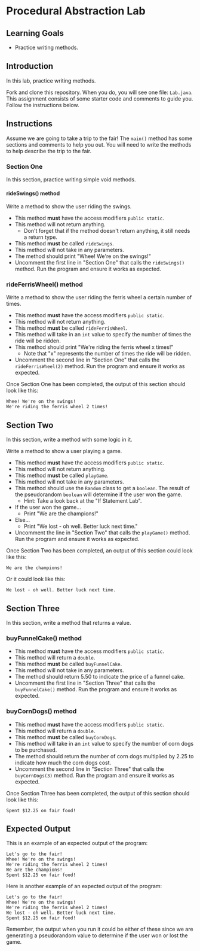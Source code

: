 # Procedural Abstraction Lab

## Learning Goals

- Practice writing methods.

## Introduction

In this lab, practice writing methods.

Fork and clone this repository. When you do, you will see one file: `Lab.java`.
This assignment consists of some starter code and comments to guide you. Follow
the instructions below.

## Instructions

Assume we are going to take a trip to the fair! The `main()` method has some
sections and comments to help you out. You will need to write the methods to
help describe the trip to the fair.

### Section One

In this section, practice writing simple void methods.

#### rideSwings() method

Write a method to show the user riding the swings.

- This method **must** have the access modifiers `public static`.
- This method will not return anything.
  - Don't forget that if the method doesn't return anything, it still needs a
    return type.
- This method **must** be called `rideSwings`.
- This method will not take in any parameters. 
- The method should print "Whee! We're on the swings!"
- Uncomment the first line in "Section One" that calls the `rideSwings()`
  method. Run the program and ensure it works as expected.

### rideFerrisWheel() method

Write a method to show the user riding the ferris wheel a certain number of
times.

- This method **must** have the access modifiers `public static`.
- This method will not return anything.
- This method **must** be called `rideFerrisWheel`.
- This method will take in an `int` value to specify the number of times the
  ride will be ridden.
- This method should print "We're riding the ferris wheel x times!"
  - Note that "x" represents the number of times the ride will be ridden.
- Uncomment the second line in "Section One" that calls the `rideFerrisWheel(2)`
  method. Run the program and ensure it works as expected.

Once Section One has been completed, the output of this section should look like
this:

```text
Whee! We're on the swings!
We're riding the ferris wheel 2 times!
```

## Section Two

In this section, write a method with some logic in it.

Write a method to show a user playing a game.

- This method **must** have the access modifiers `public static`.
- This method will not return anything.
- This method **must** be called `playGame`.
- This method will not take in any parameters.
- This method should use the `Random` class to get a `boolean`. The result of
  the pseudorandom `boolean` will determine if the user won the game.
  - Hint: Take a look back at the "If Statement Lab".
- If the user won the game...
  - Print "We are the champions!"
- Else...
  - Print "We lost - oh well. Better luck next time."
- Uncomment the line in "Section Two" that calls the `playGame()` method. Run
  the program and ensure it works as expected.

Once Section Two has been completed, an output of this section could look like
this:

```text
We are the champions!
```

Or it could look like this:

```text
We lost - oh well. Better luck next time.
```

## Section Three

In this section, write a method that returns a value.

### buyFunnelCake() method

- This method **must** have the access modifiers `public static`.
- This method will return a `double`.
- This method **must** be called `buyFunnelCake`.
- This method will not take in any parameters.
- The method should return 5.50 to indicate the price of a funnel cake.
- Uncomment the first line in "Section Three" that calls the `buyFunnelCake()`
  method. Run the program and ensure it works as expected.

### buyCornDogs() method

- This method **must** have the access modifiers `public static`.
- This method will return a `double`.
- This method **must** be called `buyCornDogs`.
- This method will take in an `int` value to specify the number of corn dogs
  to be purchased.
- The method should return the number of corn dogs multiplied by 2.25 to
  indicate how much the corn dogs cost.
- Uncomment the second line in "Section Three" that calls the `buyCornDogs(3)`
  method. Run the program and ensure it works as expected.

Once Section Three has been completed, the output of this section should look
like this:

```text
Spent $12.25 on fair food!
```

## Expected Output

This is an example of an expected output of the program:

```text
Let's go to the fair!
Whee! We're on the swings!
We're riding the ferris wheel 2 times!
We are the champions!
Spent $12.25 on fair food!
```

Here is another example of an expected output of the program:

```text
Let's go to the fair!
Whee! We're on the swings!
We're riding the ferris wheel 2 times!
We lost - oh well. Better luck next time.
Spent $12.25 on fair food!
```

Remember, the output when you run it could be either of these since we are
generating a pseudorandom value to determine if the user won or lost the game.

